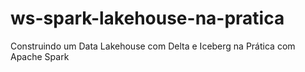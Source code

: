 # ws-spark-lakehouse-na-pratica
Construindo um Data Lakehouse  com Delta e Iceberg na Prática com Apache Spark
